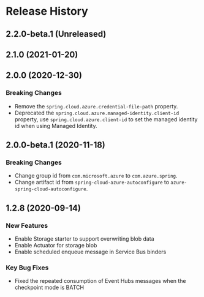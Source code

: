 # Release History

## 2.2.0-beta.1 (Unreleased)


## 2.1.0 (2021-01-20)


## 2.0.0 (2020-12-30)
### Breaking Changes
- Remove the `spring.cloud.azure.credential-file-path` property.
- Deprecated the `spring.cloud.azure.managed-identity.client-id` property,
  use `spring.cloud.azure.client-id` to set the managed identity id when using Managed Identity.

## 2.0.0-beta.1 (2020-11-18)
### Breaking Changes
- Change group id from `com.microsoft.azure` to `com.azure.spring`.
- Change artifact id from `spring-cloud-azure-autoconfigure` to `azure-spring-cloud-autoconfigure`.

## 1.2.8 (2020-09-14)
### New Features
 - Enable Storage starter to support overwriting blob data
 - Enable Actuator for storage blob
 - Enable scheduled enqueue message in Service Bus binders

### Key Bug Fixes
 - Fixed the repeated consumption of Event Hubs messages when the checkpoint mode is BATCH
